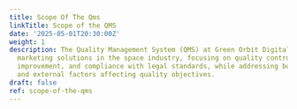 ```yaml
---
title: Scope Of The Qms
linkTitle: Scope of the QMS
date: '2025-05-01T20:30:00Z'
weight: 1
description: The Quality Management System (QMS) at Green Orbit Digital ensures sustainable
  marketing solutions in the space industry, focusing on quality control, continuous
  improvement, and compliance with legal standards, while addressing both internal
  and external factors affecting quality objectives.
draft: false
ref: scope-of-the-qms
---
```


